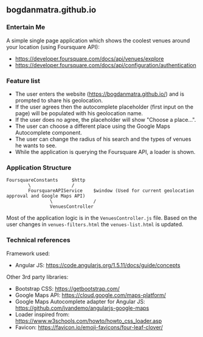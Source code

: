 ## bogdanmatra.github.io

### Entertain Me

A simple single page application which shows the coolest venues around your location (using Foursquare API):
* https://developer.foursquare.com/docs/api/venues/explore
* https://developer.foursquare.com/docs/api/configuration/authentication

### Feature list
* The user enters the website (https://bogdanmatra.github.io/) and is prompted to share his geolocation.
* If the user agrees then the autocomplete placeholder (first input on the page) will be populated with his geolocation name.
* If the user does no agree, the placeholder will show "Choose a place...".
* The user can choose a different place using the Google Maps Autocomplete component.
* The user can change the radius of his search and the types of venues he wants to see.
* While the application is querying the Foursquare API, a loader is shown.



### Application Structure
```
FoursquareConstants     $http
        \               /
        FoursquareAPIService    $window (Used for current geolocation approval and Google Maps API)
                \               /
                VenuesController
```

Most of the application logic is in the `VenuesController.js` file. Based on the user changes in `venues-filters.html` the `venues-list.html` is updated.

### Technical references

Framework used:
* Angular JS: https://code.angularjs.org/1.5.11/docs/guide/concepts

Other 3rd party libraries:
* Bootstrap CSS: https://getbootstrap.com/
* Google Maps API: https://cloud.google.com/maps-platform/
* Google Maps Autocomplete adapter for Angular JS: https://github.com/jvandemo/angularjs-google-maps
* Loader inspired from: https://www.w3schools.com/howto/howto_css_loader.asp
* Favicon: https://favicon.io/emoji-favicons/four-leaf-clover/